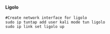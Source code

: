 #### Ligolo

```
#Create network interface for ligolo
sudo ip tuntap add user kali mode tun ligolo
sudo ip link set ligolo up
```